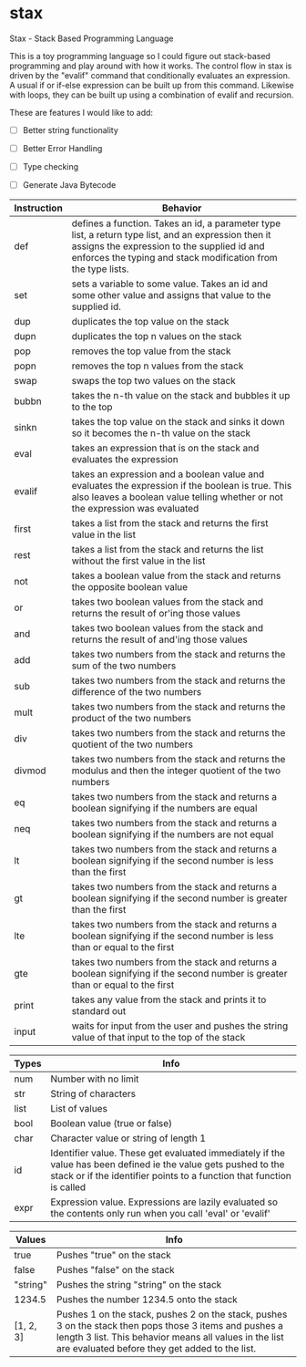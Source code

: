 # stax
Stax - Stack Based Programming Language

This is a toy programming language so I could figure out stack-based programming and play around with how it works. The control flow in stax is driven by the "evalif" command that conditionally evaluates an expression. A usual if or if-else expression can be built up from this command. Likewise with loops, they can be built up using a combination of evalif and recursion. 

These are features I would like to add:

-[ ] Better string functionality

-[ ] Better Error Handling

-[ ] Type checking

-[ ] Generate Java Bytecode 

Instruction | Behavior
------------|---------
def | defines a function. Takes an id, a parameter type list, a return type list, and an expression then it assigns the expression to the supplied id and enforces the typing and stack modification from the type lists. 
set | sets a variable to some value. Takes an id and some other value and assigns that value to the supplied id.
dup | duplicates the top value on the stack
dupn | duplicates the top n values on the stack
pop | removes the top value from the stack
popn | removes the top n values from the stack
swap | swaps the top two values on the stack
bubbn | takes the n-th value on the stack and bubbles it up to the top
sinkn | takes the top value on the stack and sinks it down so it becomes the n-th value on the stack
eval | takes an expression that is on the stack and evaluates the expression
evalif | takes an expression and a boolean value and evaluates the expression if the boolean is true. This also leaves a boolean value telling whether or not the expression was evaluated
first | takes a list from the stack and returns the first value in the list
rest | takes a list from the stack and returns the list without the first value in the list
not | takes a boolean value from the stack and returns the opposite boolean value
or | takes two boolean values from the stack and returns the result of or'ing those values
and | takes two boolean values from the stack and returns the result of and'ing those values
add | takes two numbers from the stack and returns the sum of the two numbers
sub | takes two numbers from the stack and returns the difference of the two numbers
mult | takes two numbers from the stack and returns the product of the two numbers
div | takes two numbers from the stack and returns the quotient of the two numbers
divmod | takes two numbers from the stack and returns the modulus and then the integer quotient of the two numbers
eq | takes two numbers from the stack and returns a boolean signifying if the numbers are equal
neq | takes two numbers from the stack and returns a boolean signifying if the numbers are not equal
lt | takes two numbers from the stack and returns a boolean signifying if the second number is less than the first
gt | takes two numbers from the stack and returns a boolean signifying if the second number is greater than the first
lte | takes two numbers from the stack and returns a boolean signifying if the second number is less than or equal to the first
gte | takes two numbers from the stack and returns a boolean signifying if the second number is greater than or equal to the first
print | takes any value from the stack and prints it to standard out
input | waits for input from the user and pushes the string value of that input to the top of the stack

Types | Info
------|----
num | Number with no limit
str | String of characters
list | List of values
bool | Boolean value (true or false)
char | Character value or string of length 1
id | Identifier value. These get evaluated immediately if the value has been defined ie the value gets pushed to the stack or if the identifier points to a function that function is called
expr | Expression value. Expressions are lazily evaluated so the contents only run when you call 'eval' or 'evalif'

Values | Info
---------------|----
true | Pushes "true" on the stack
false | Pushes "false" on the stack
"string" | Pushes the string "string" on the stack
1234.5 | Pushes the number 1234.5 onto the stack
[1, 2, 3] | Pushes 1 on the stack, pushes 2 on the stack, pushes 3 on the stack then pops those 3 items and pushes a length 3 list. This behavior means all values in the list are evaluated before they get added to the list.
